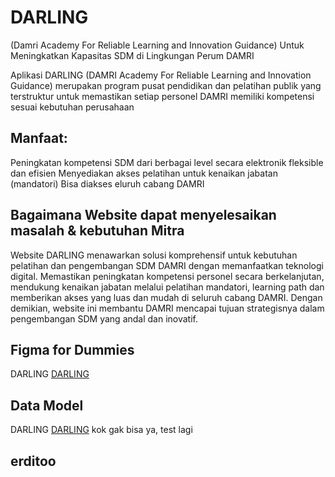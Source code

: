 # DARLING
(Damri Academy For Reliable Learning and Innovation Guidance) Untuk Meningkatkan Kapasitas SDM  di Lingkungan Perum DAMRI

Aplikasi DARLING (DAMRI Academy For Reliable Learning and Innovation Guidance) merupakan program pusat pendidikan dan pelatihan publik yang terstruktur untuk memastikan setiap personel DAMRI memiliki kompetensi sesuai kebutuhan perusahaan

## Manfaat:
Peningkatan kompetensi SDM dari berbagai level secara elektronik fleksible dan efisien
Menyediakan akses pelatihan untuk kenaikan jabatan (mandatori)
Bisa diakses eluruh cabang DAMRI

## Bagaimana Website dapat menyelesaikan masalah & kebutuhan Mitra
Website DARLING menawarkan solusi komprehensif untuk kebutuhan pelatihan dan pengembangan SDM DAMRI dengan memanfaatkan teknologi digital. 
Memastikan peningkatan kompetensi personel secara berkelanjutan, mendukung kenaikan jabatan melalui pelatihan mandatori, learning path dan memberikan akses yang luas dan mudah di seluruh cabang DAMRI. Dengan demikian, website ini membantu DAMRI mencapai tujuan strategisnya dalam pengembangan SDM yang andal dan inovatif.

## Figma for Dummies
DARLING [DARLING](https://www.figma.com/proto/uoaCGBiszbrC0VBwYfi1yl/Damri-Course?node-id=163-1444&m=dev&scaling=scale-down-width&page-id=0%3A1&t=pGa3CZl0aFoKQPli-1)

## Data Model
DARLING [DARLING](https://drive.google.com/file/d/1eupTLRw6maLNToLLx3anij5LtZ2ggTqy/view?usp=sharing)
kok gak bisa ya, test lagi

## erditoo





